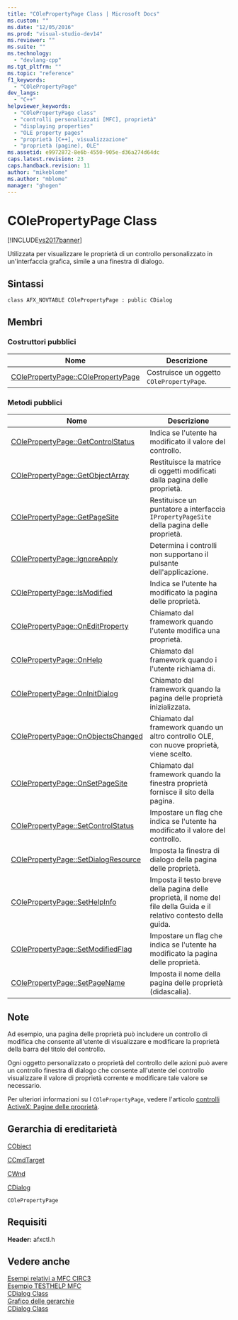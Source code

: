 ```yaml
---
title: "COlePropertyPage Class | Microsoft Docs"
ms.custom: ""
ms.date: "12/05/2016"
ms.prod: "visual-studio-dev14"
ms.reviewer: ""
ms.suite: ""
ms.technology: 
  - "devlang-cpp"
ms.tgt_pltfrm: ""
ms.topic: "reference"
f1_keywords: 
  - "COlePropertyPage"
dev_langs: 
  - "C++"
helpviewer_keywords: 
  - "COlePropertyPage class"
  - "controlli personalizzati [MFC], proprietà"
  - "displaying properties"
  - "OLE property pages"
  - "proprietà [C++], visualizzazione"
  - "proprietà (pagine), OLE"
ms.assetid: e9972872-8e6b-4550-905e-d36a274d64dc
caps.latest.revision: 23
caps.handback.revision: 11
author: "mikeblome"
ms.author: "mblome"
manager: "ghogen"
---
```

# COlePropertyPage Class
[!INCLUDE[vs2017banner](../../assembler/inline/includes/vs2017banner.md)]

Utilizzata per visualizzare le proprietà di un controllo personalizzato in un'interfaccia grafica, simile a una finestra di dialogo.  
  
## Sintassi  
  
```  
class AFX_NOVTABLE COlePropertyPage : public CDialog  
```  
  
## Membri  
  
### Costruttori pubblici  
  
|Nome|Descrizione|  
|----------|-----------------|  
|[COlePropertyPage::COlePropertyPage](../Topic/COlePropertyPage::COlePropertyPage.md)|Costruisce un oggetto `COlePropertyPage`.|  
  
### Metodi pubblici  
  
|Nome|Descrizione|  
|----------|-----------------|  
|[COlePropertyPage::GetControlStatus](../Topic/COlePropertyPage::GetControlStatus.md)|Indica se l'utente ha modificato il valore del controllo.|  
|[COlePropertyPage::GetObjectArray](../Topic/COlePropertyPage::GetObjectArray.md)|Restituisce la matrice di oggetti modificati dalla pagina delle proprietà.|  
|[COlePropertyPage::GetPageSite](../Topic/COlePropertyPage::GetPageSite.md)|Restituisce un puntatore a interfaccia `IPropertyPageSite` della pagina delle proprietà.|  
|[COlePropertyPage::IgnoreApply](../Topic/COlePropertyPage::IgnoreApply.md)|Determina i controlli non supportano il pulsante dell'applicazione.|  
|[COlePropertyPage::IsModified](../Topic/COlePropertyPage::IsModified.md)|Indica se l'utente ha modificato la pagina delle proprietà.|  
|[COlePropertyPage::OnEditProperty](../Topic/COlePropertyPage::OnEditProperty.md)|Chiamato dal framework quando l'utente modifica una proprietà.|  
|[COlePropertyPage::OnHelp](../Topic/COlePropertyPage::OnHelp.md)|Chiamato dal framework quando i l'utente richiama di.|  
|[COlePropertyPage::OnInitDialog](../Topic/COlePropertyPage::OnInitDialog.md)|Chiamato dal framework quando la pagina delle proprietà inizializzata.|  
|[COlePropertyPage::OnObjectsChanged](../Topic/COlePropertyPage::OnObjectsChanged.md)|Chiamato dal framework quando un altro controllo OLE, con nuove proprietà, viene scelto.|  
|[COlePropertyPage::OnSetPageSite](../Topic/COlePropertyPage::OnSetPageSite.md)|Chiamato dal framework quando la finestra proprietà fornisce il sito della pagina.|  
|[COlePropertyPage::SetControlStatus](../Topic/COlePropertyPage::SetControlStatus.md)|Impostare un flag che indica se l'utente ha modificato il valore del controllo.|  
|[COlePropertyPage::SetDialogResource](../Topic/COlePropertyPage::SetDialogResource.md)|Imposta la finestra di dialogo della pagina delle proprietà.|  
|[COlePropertyPage::SetHelpInfo](../Topic/COlePropertyPage::SetHelpInfo.md)|Imposta il testo breve della pagina delle proprietà, il nome del file della Guida e il relativo contesto della guida.|  
|[COlePropertyPage::SetModifiedFlag](../Topic/COlePropertyPage::SetModifiedFlag.md)|Impostare un flag che indica se l'utente ha modificato la pagina delle proprietà.|  
|[COlePropertyPage::SetPageName](../Topic/COlePropertyPage::SetPageName.md)|Imposta il nome della pagina delle proprietà \(didascalia\).|  
  
## Note  
 Ad esempio, una pagina delle proprietà può includere un controllo di modifica che consente all'utente di visualizzare e modificare la proprietà della barra del titolo del controllo.  
  
 Ogni oggetto personalizzato o proprietà del controllo delle azioni può avere un controllo finestra di dialogo che consente all'utente del controllo visualizzare il valore di proprietà corrente e modificare tale valore se necessario.  
  
 Per ulteriori informazioni su l `COlePropertyPage`, vedere l'articolo [controlli ActiveX: Pagine delle proprietà](../../mfc/mfc-activex-controls-property-pages.md).  
  
## Gerarchia di ereditarietà  
 [CObject](../../mfc/reference/cobject-class.md)  
  
 [CCmdTarget](../../mfc/reference/ccmdtarget-class.md)  
  
 [CWnd](../../mfc/reference/cwnd-class.md)  
  
 [CDialog](../../mfc/reference/cdialog-class.md)  
  
 `COlePropertyPage`  
  
## Requisiti  
 **Header:** afxctl.h  
  
## Vedere anche  
 [Esempi relativi a MFC CIRC3](../../top/visual-cpp-samples.md)   
 [Esempio TESTHELP MFC](../../top/visual-cpp-samples.md)   
 [CDialog Class](../../mfc/reference/cdialog-class.md)   
 [Grafico delle gerarchie](../../mfc/hierarchy-chart.md)   
 [CDialog Class](../../mfc/reference/cdialog-class.md)